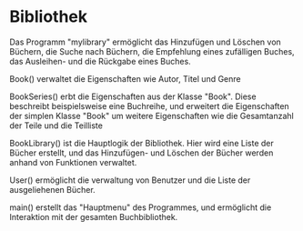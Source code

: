 # Bibliothek

Das Programm "mylibrary" ermöglicht das Hinzufügen und Löschen von Büchern, die Suche nach Büchern, die Empfehlung eines zufälligen Buches, das Ausleihen- und die Rückgabe eines Buches.

Book() verwaltet die Eigenschaften wie Autor, Titel und Genre

BookSeries() erbt die Eigenschaften aus der Klasse "Book". Diese beschreibt beispielsweise eine Buchreihe, und erweitert die Eigenschaften der simplen Klasse "Book" um weitere Eigenschaften wie die Gesamtanzahl der Teile und die Teilliste

BookLibrary() ist die Hauptlogik der Bibliothek. Hier wird eine Liste der Bücher erstellt, und das Hinzufügen- und Löschen der Bücher werden anhand von Funktionen verwaltet. 

User() ermöglicht die verwaltung von Benutzer und die Liste der ausgeliehenen Bücher.

main() erstellt das "Hauptmenu" des Programmes, und ermöglicht die Interaktion mit der gesamten Buchbibliothek.
